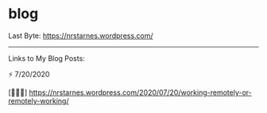 # blog

Last Byte:
https://nrstarnes.wordpress.com/

--------------------------------------------------------------------------------------------------------------

Links to My Blog Posts:

⚡️ 7/20/2020 

[👨🏻‍💻] https://nrstarnes.wordpress.com/2020/07/20/working-remotely-or-remotely-working/
